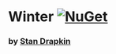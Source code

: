 ﻿# **Winter** [![NuGet](https://img.shields.io/nuget/v/Winter.svg)](https://www.nuget.org/packages/Winter/)

### by [Stan Drapkin](https://github.com/sdrapkin/)
